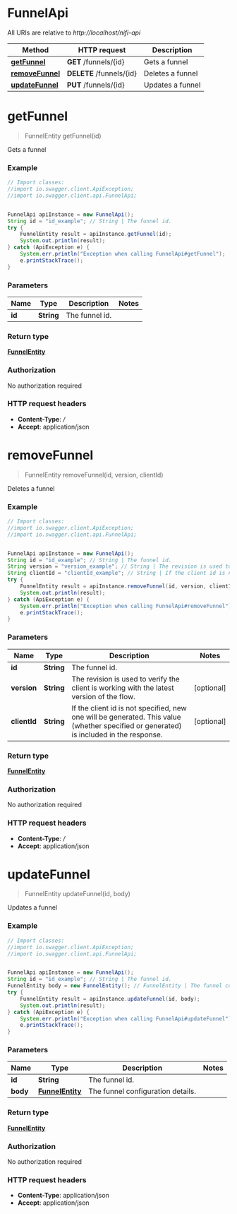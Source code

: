 # FunnelApi

All URIs are relative to *http://localhost/nifi-api*

Method | HTTP request | Description
------------- | ------------- | -------------
[**getFunnel**](FunnelApi.md#getFunnel) | **GET** /funnels/{id} | Gets a funnel
[**removeFunnel**](FunnelApi.md#removeFunnel) | **DELETE** /funnels/{id} | Deletes a funnel
[**updateFunnel**](FunnelApi.md#updateFunnel) | **PUT** /funnels/{id} | Updates a funnel


<a name="getFunnel"></a>
# **getFunnel**
> FunnelEntity getFunnel(id)

Gets a funnel



### Example
```java
// Import classes:
//import io.swagger.client.ApiException;
//import io.swagger.client.api.FunnelApi;


FunnelApi apiInstance = new FunnelApi();
String id = "id_example"; // String | The funnel id.
try {
    FunnelEntity result = apiInstance.getFunnel(id);
    System.out.println(result);
} catch (ApiException e) {
    System.err.println("Exception when calling FunnelApi#getFunnel");
    e.printStackTrace();
}
```

### Parameters

Name | Type | Description  | Notes
------------- | ------------- | ------------- | -------------
 **id** | **String**| The funnel id. |

### Return type

[**FunnelEntity**](FunnelEntity.md)

### Authorization

No authorization required

### HTTP request headers

 - **Content-Type**: *_/_*
 - **Accept**: application/json

<a name="removeFunnel"></a>
# **removeFunnel**
> FunnelEntity removeFunnel(id, version, clientId)

Deletes a funnel



### Example
```java
// Import classes:
//import io.swagger.client.ApiException;
//import io.swagger.client.api.FunnelApi;


FunnelApi apiInstance = new FunnelApi();
String id = "id_example"; // String | The funnel id.
String version = "version_example"; // String | The revision is used to verify the client is working with the latest version of the flow.
String clientId = "clientId_example"; // String | If the client id is not specified, new one will be generated. This value (whether specified or generated) is included in the response.
try {
    FunnelEntity result = apiInstance.removeFunnel(id, version, clientId);
    System.out.println(result);
} catch (ApiException e) {
    System.err.println("Exception when calling FunnelApi#removeFunnel");
    e.printStackTrace();
}
```

### Parameters

Name | Type | Description  | Notes
------------- | ------------- | ------------- | -------------
 **id** | **String**| The funnel id. |
 **version** | **String**| The revision is used to verify the client is working with the latest version of the flow. | [optional]
 **clientId** | **String**| If the client id is not specified, new one will be generated. This value (whether specified or generated) is included in the response. | [optional]

### Return type

[**FunnelEntity**](FunnelEntity.md)

### Authorization

No authorization required

### HTTP request headers

 - **Content-Type**: *_/_*
 - **Accept**: application/json

<a name="updateFunnel"></a>
# **updateFunnel**
> FunnelEntity updateFunnel(id, body)

Updates a funnel



### Example
```java
// Import classes:
//import io.swagger.client.ApiException;
//import io.swagger.client.api.FunnelApi;


FunnelApi apiInstance = new FunnelApi();
String id = "id_example"; // String | The funnel id.
FunnelEntity body = new FunnelEntity(); // FunnelEntity | The funnel configuration details.
try {
    FunnelEntity result = apiInstance.updateFunnel(id, body);
    System.out.println(result);
} catch (ApiException e) {
    System.err.println("Exception when calling FunnelApi#updateFunnel");
    e.printStackTrace();
}
```

### Parameters

Name | Type | Description  | Notes
------------- | ------------- | ------------- | -------------
 **id** | **String**| The funnel id. |
 **body** | [**FunnelEntity**](FunnelEntity.md)| The funnel configuration details. |

### Return type

[**FunnelEntity**](FunnelEntity.md)

### Authorization

No authorization required

### HTTP request headers

 - **Content-Type**: application/json
 - **Accept**: application/json


